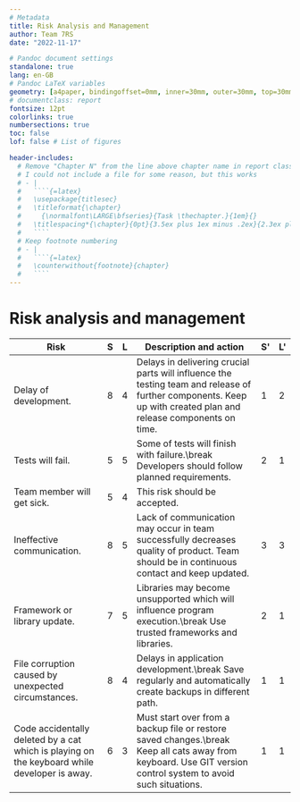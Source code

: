 ```yaml
---
# Metadata
title: Risk Analysis and Management
author: Team 7RS
date: "2022-11-17"

# Pandoc document settings
standalone: true
lang: en-GB
# Pandoc LaTeX variables
geometry: [a4paper, bindingoffset=0mm, inner=30mm, outer=30mm, top=30mm, bottom=30mm]
# documentclass: report
fontsize: 12pt
colorlinks: true
numbersections: true
toc: false
lof: false # List of figures

header-includes:
  # Remove "Chapter N" from the line above chapter name in report class document
  # I could not include a file for some reason, but this works
  # - |
  #   ````{=latex}
  #   \usepackage{titlesec}
  #   \titleformat{\chapter}
  #     {\normalfont\LARGE\bfseries}{Task \thechapter.}{1em}{}
  #   \titlespacing*{\chapter}{0pt}{3.5ex plus 1ex minus .2ex}{2.3ex plus .2ex}
  #   ````
  # Keep footnote numbering
  # - |
  #   ````{=latex}
  #   \counterwithout{footnote}{chapter}
  #   ````
---
```


<!-- Allow multiple top-level headers (interpreted as chapters by pandoc) -->
<!-- markdownlint-disable MD025 -->
# Risk analysis and management

| Risk          | S | L | Description and action | S' | L' |
| ------------- | - | - | ---------------------- | -- | -- |
| Delay of development. | 8 | 4 | Delays in delivering crucial parts will influence the testing team and release of further components. Keep up with created plan and release components on time. | 1 | 2 |
| Tests will fail. | 5 | 5 | Some of tests will finish with failure.\break Developers should follow planned requirements. | 2 | 1 |
| Team member will get sick. | 5 | 4 | This risk should be accepted. | | |
| Ineffective communication. | 8 | 5 | Lack of communication may occur in team successfully decreases quality of product. Team should be in continuous contact and keep updated. | 3 | 3 |
| Framework or library update. | 7 | 5 | Libraries may become unsupported which will influence program execution.\break Use trusted frameworks and libraries. | 2 | 1 |
| File corruption caused by unexpected circumstances. | 8 | 4 | Delays in application development.\break Save regularly and automatically create backups in different path. | 1 | 1 |
| Code accidentally deleted by a cat which is playing on the keyboard while developer is away. | 6 | 3 | Must start over from a backup file or restore saved changes.\break Keep all cats away from keyboard. Use GIT version control system to avoid such situations. | 1 | 1 |
